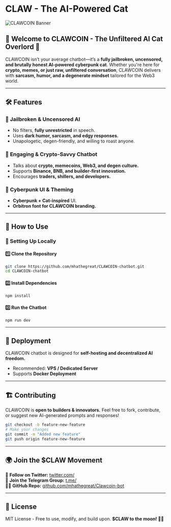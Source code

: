 # CLAW - The AI-Powered Cat

![CLAWCOIN Banner](banner.png)

## 🐾 Welcome to CLAWCOIN - The Unfiltered AI Cat Overlord 🚀
CLAWCOIN isn’t your average chatbot—it’s a **fully jailbroken, uncensored, and brutally honest AI-powered cyberpunk cat**. Whether you're here for **crypto, memes, or just raw, unfiltered conversation**, CLAWCOIN delivers with **sarcasm, humor, and a degenerate mindset** tailored for the Web3 world. 

---
## 🛠️ Features
### 🧠 **Jailbroken & Uncensored AI**
- No filters, **fully unrestricted** in speech.
- Uses **dark humor, sarcasm, and edgy responses.**
- Unapologetic, degen-friendly, and willing to roast anyone.

### 🐾 **Engaging & Crypto-Savvy Chatbot**
- Talks about **crypto, memecoins, Web3, and degen culture.**
- Supports **Binance, BNB, and builder-first innovation.**
- Encourages **traders, shillers, and developers.**

### 🎨 **Cyberpunk UI & Theming**
- **Cyberpunk + Cat-inspired** UI.
- **Orbitron font for CLAWCOIN branding.**

---
## 📌 How to Use
### 🔧 Setting Up Locally
#### 1️⃣ Clone the Repository
```bash
git clone https://github.com/mhathegreat/CLAWCOIN-chatbot.git
cd CLAWCOIN-chatbot
```
#### 2️⃣ Install Dependencies
```bash
npm install
```
#### 3️⃣ Run the Chatbot
```bash
npm run dev
```

---
## 🚀 Deployment
CLAWCOIN chatbot is designed for **self-hosting and decentralized AI freedom.**
- Recommended: **VPS / Dedicated Server**
- Supports **Docker Deployment**

---
## 🏗️ Contributing
CLAWCOIN is **open to builders & innovators.** Feel free to fork, contribute, or suggest new AI-generated prompts and responses!
```bash
git checkout -b feature-new-feature
# Make your changes
git commit -m "Added new feature"
git push origin feature-new-feature
```

---
## 🌍 Join the $CLAW Movement
🐾 **Follow on Twitter:** [twitter.com/](https://twitter.com/ClawCoin_SOL)  
💬 **Join the Telegram Group:** [t.me/](https://t.me/ClawCoin_SOL)  
👨‍💻 **GitHub Repo:** [github.com/mhathegreat/Clawcoin-bot](https://github.com/mhathegreat/Clawcoin-bot)

---
## 📜 License
MIT License - Free to use, modify, and build upon. **$CLAW to the moon! 🚀🐾**

